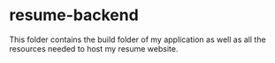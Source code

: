 # resume-backend
This folder contains the build folder of my application as well as all the resources needed to host my resume website. 
